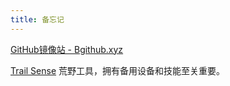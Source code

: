 ```yaml
---
title: 备忘记
---
```




[GitHub镜像站 - Bgithub.xyz](Bgithub.xyz)


[Trail Sense](https://bgithub.xyz/kylecorry31/Trail-Sense)
荒野工具，拥有备用设备和技能至关重要。








